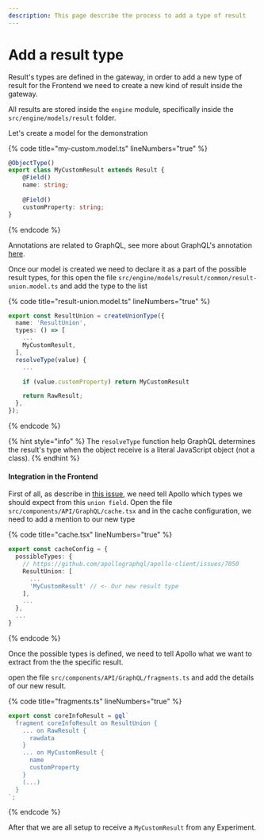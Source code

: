 ```yaml
---
description: This page describe the process to add a type of result
---
```


# Add a result type

Result's types are defined in the gateway, in order to add a new type of result for the Frontend we need to create a new kind of result inside the gateway.&#x20;

All results are stored inside the `engine` module, specifically inside the `src/engine/models/result` folder.&#x20;

Let's create a model for the demonstration

{% code title="my-custom.model.ts" lineNumbers="true" %}
```typescript
@ObjectType()
export class MyCustomResult extends Result {
    @Field()
    name: string;
    
    @Field()
    customProperty: string;
}
```
{% endcode %}

Annotations are related to GraphQL, see more about GraphQL's annotation [here](https://docs.nestjs.com/graphql/resolvers#object-types).

Once our model is created we need to declare it as a part of the possible result types, for this open  the file `src/engine/models/result/common/result-union.model.ts` and add the type to the list

{% code title="result-union.model.ts" lineNumbers="true" %}
```typescript
export const ResultUnion = createUnionType({
  name: 'ResultUnion',
  types: () => [
    ...
    MyCustomResult,
  ],
  resolveType(value) {
    ...

    if (value.customProperty) return MyCustomResult 

    return RawResult;
  },
});

```
{% endcode %}

{% hint style="info" %}
The `resolveType` function help GraphQL determines the result's type when the object receive is a literal JavaScript object (not a class).
{% endhint %}

#### Integration in the Frontend

First of all, as describe in [this issue](https://github.com/apollographql/apollo-client/issues/7050), we need tell Apollo which types we should expect from this `union field`. Open the file `src/components/API/GraphQL/cache.tsx` and in the cache configuration, we need to add a mention to our new type

{% code title="cache.tsx" lineNumbers="true" %}
```typescript
export const cacheConfig = {
  possibleTypes: {
    // https://github.com/apollographql/apollo-client/issues/7050
    ResultUnion: [
      ...
      'MyCustomResult' // <- Our new result type
    ],
    ...
  },
  ...
}
```
{% endcode %}

Once the possible types is defined, we need to tell Apollo what we want to extract from the the specific result.&#x20;

open the file `src/components/API/GraphQL/fragments.ts` and add the details of our new result.&#x20;

{% code title="fragments.ts" lineNumbers="true" %}
```typescript
export const coreInfoResult = gql`
  fragment coreInfoResult on ResultUnion {
    ... on RawResult {
      rawdata
    }
    ... on MyCustomResult {
      name
      customProperty
    }
    (...)
  }
`;
```
{% endcode %}

After that we are all setup to receive a `MyCustomResult` from any Experiment.

